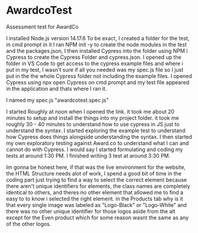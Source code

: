 # AwardcoTest
Assessment test for AwardCo

I installed Node.js version 14.17.6
To be exact, I created a folder for the test, in cmd prompt in it I ran NPM init -y to create the node modules in the test and the packages.json, I then installed Cypress into the folder using NPM i Cypress to create the Cypress Folder and cypress.json. I opened up the folder in VS Code to get access to the cypress example files and where i put in my test, I wasn't sure if all you needed was my spec.js file so I just put in the the whole Cypress folder not including the example files. I opened Cypress using npx open Cypress on cmd prompt and my test file appeared in the application and thats where I ran it.

I named my spec.js "awardcotest.spec.js"

I started Roughly at noon when I opened the link.
it took me about 20 minutes to setup and install the things into my project folder.
it took me roughly 30 - 40 minutes to understand how to use cypress in JS just to understand the syntax.
I started exploring the example test to understand how Cypress does things alongside understanding the syntax.
I then started my own exploratory testing against Award.co to understand what I can and cannot do with Cypress.
I would say I started formulating and coding my tests at around 1:30 PM.
I finished writing 3 test at around 3:30 PM.

Im gonna be honest here, if that was the live environment for the website, the HTML Structure needs alot of work, I spend a good bit of time in the coding part just trying to find a way to select the correct element because there aren't unique identifiers for elements, the class names are completely identical to others, and theres no other element that allowed me to find a easy to to know i selected the right element. in the Products tab why is it that every single image was labeled as "Logo-Black" or "Logo-White" and there was no other unique identifier for those logos aside from the alt except for the Even product which for some reason wasnt the same as any of the other logos.
